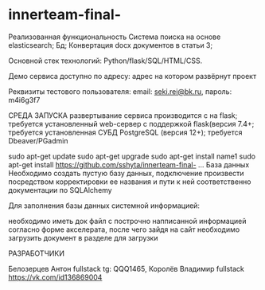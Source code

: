 # innerteam-final-
Реализованная функциональность
Система поиска на основе elasticsearch;
Бд;
Конвертация docx документов в статьи 3;

Основной стек технологий:
Python/flask/SQL/HTML/CSS.

Демо сервиса доступно по адресу: адрес на котором развёрнут проект

Реквизиты тестового пользователя: email: seki.rei@bk.ru, пароль: m4i6g3f7

СРЕДА ЗАПУСКА
развертывание сервиса производится с на flask;
требуется установленный web-сервер с поддержкой flask(версия 7.4+;
требуется установленная СУБД PostgreSQL (версия 12+);
требуется Dbeaver/PGadmin

sudo apt-get update
sudo apt-get upgrade
sudo apt-get install name1
sudo apt-get install https://github.com/sshyta/innerteam-final-
...
База данных
Необходимо создать пустую базу данных, подключение произвести посредством корректировки ее названия и пути к ней соответственно документации по SQLAlchemy

Для заполнения базы данных системной информацией:

необходимо иметь док файл с построчно напписанной информацией согласно форме акселерата, после чего зайдя на сайт необходимо загрузить документ в разделе для загрузки

РАЗРАБОТЧИКИ

Белозерцев Антон fullstack tg: QQQ1465, Королёв Владимир fullstack https://vk.com/id136869004

